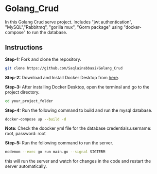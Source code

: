 # Golang_Crud

In this Golang Crud serve project. Includes "jwt authentication", "MySQL","Rabbitmq", "gorilla mux", "Gorm package" using "docker-compose" to run the database.

## Instructions

**Step-1:** Fork and clone the repository.

```bash
git clone https://github.com/Saqlainabbasi/Golang_Crud
```

**Step-2:** Download and Install Docker Desktop from [here](https://www.docker.com/products/docker-desktop).

**Step-3:** After installing Docker Desktop, open the terminal and go to the project directory.

```bash
cd your_project_folder
```

**Step-4:** Run the following command to build and run the mysql database.

```bash
docker-compose up --build -d
```

**Note:** Check the doocker yml file for the database credentials.username: root, password: root

**Step-5:** Run the following command to run the server.

```bash
nodemon --exec go run main.go --signal SIGTERM
```

this will run the server and watch for changes in the code and restart the server automatically.
